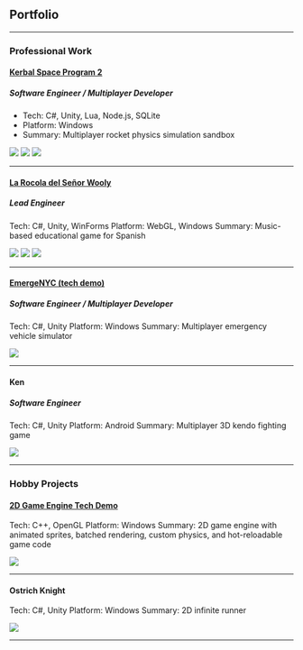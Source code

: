 ## Portfolio

---

### Professional Work

#### [Kerbal Space Program 2](https://www.kerbalspaceprogram.com/game/kerbal-space-program-2/)
##### Software Engineer / Multiplayer Developer

- Tech: C#, Unity, Lua, Node.js, SQLite
- Platform: Windows
- Summary: Multiplayer rocket physics simulation sandbox

<img src="images/ksp2_launch.png?raw=true"/>

<img src="images/ksp2_multiplayer.png?raw=true"/>

<img src="images/ksp2_interstellar.png?raw=true"/>

---
#### [La Rocola del Señor Wooly](https://www.senorwooly.com/blog/the-game-is-here-what-you-need-to-know)
##### Lead Engineer

Tech: C#, Unity, WinForms
Platform: WebGL, Windows
Summary: Music-based educational game for Spanish

<img src="images/wooly_title.png?raw=true"/>

<img src="images/wooly_menu.png?raw=true"/>

<img src="images/wooly_gameplay.jpg?raw=true"/>

---
#### [EmergeNYC (tech demo)](https://store.steampowered.com/app/461430/EmergeNYC/)
##### Software Engineer / Multiplayer Developer

Tech: C#, Unity
Platform: Windows
Summary: Multiplayer emergency vehicle simulator

<img src="images/emergenyc.png?raw=true"/>

---
#### Ken
##### Software Engineer

Tech: C#, Unity
Platform: Android
Summary: Multiplayer 3D kendo fighting game

<img src="images/ken.png?raw=true"/>

---

### Hobby Projects

#### [2D Game Engine Tech Demo](https://bitbucket.org/Limyc/gameenginetech/src/master/)

Tech: C++, OpenGL
Platform: Windows
Summary: 2D game engine with animated sprites, batched rendering, custom physics, and hot-reloadable game code

<img src="images/engine_demo.png?raw=true"/>

---

#### Ostrich Knight

Tech: C#, Unity
Platform: Windows
Summary: 2D infinite runner

<img src="images/ostrich_knight.png?raw=true"/>

---

